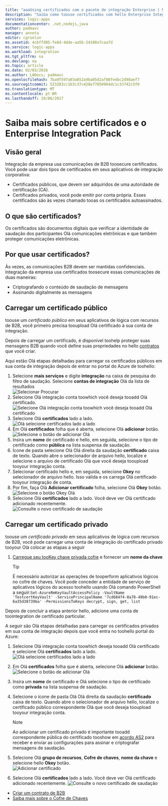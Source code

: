 ```yaml
---
title: "aaaUsing certificados com o pacote de integração Enterprise | Microsoft Docs"
description: "Saiba como toouse certificados com hello Enterprise Integration Pack | Aplicativos lógicos do Azure"
services: logic-apps
documentationcenter: .net,nodejs,java
author: padmavc
manager: anneta
editor: cgronlun
ms.assetid: 4cbffd85-fe8d-4dde-aa5b-24108a7caa7d
ms.service: logic-apps
ms.workload: integration
ms.tgt_pltfrm: na
ms.devlang: na
ms.topic: article
ms.date: 02/03/2016
ms.author: LADocs; padmavc
ms.openlocfilehash: 7ba9f597a03a852a9ba05d2af08fe4bc2d98aef7
ms.sourcegitcommit: 523283cc1b3c37c428e77850964dc1c33742c5f0
ms.translationtype: MT
ms.contentlocale: pt-BR
ms.lasthandoff: 10/06/2017
---
```

# <a name="learn-about-certificates-and-enterprise-integration-pack"></a>Saiba mais sobre certificados e o Enterprise Integration Pack
## <a name="overview"></a>Visão geral
Integração da empresa usa comunicações de B2B toosecure certificados. Você pode usar dois tipos de certificados em seus aplicativos de integração corporativa:

* Certificados públicos, que devem ser adquiridos de uma autoridade de certificação (CA).
* Certificados privados, você pode emitir por conta própria. Esses certificados são às vezes chamado tooas os certificados autoassinados.

## <a name="what-are-certificates"></a>O que são certificados?
Os certificados são documentos digitais que verificar a identidade de saudação dos participantes Olá comunicações eletrônicas e que também proteger comunicações eletrônicas.

## <a name="why-use-certificates"></a>Por que usar certificados?
Às vezes, as comunicações B2B devem ser mantidas confidenciais. Integração da empresa usa certificados toosecure essas comunicações de duas maneiras:

* Criptografando o conteúdo de saudação de mensagens
* Assinando digitalmente as mensagens  

## <a name="upload-a-public-certificate"></a>Carregar um certificado público

toouse um *certificado público* em seus aplicativos de lógica com recursos de B2B, você primeiro precisa tooupload Olá certificado à sua conta de integração.  

Depois de carregar um certificado, é disponível toohelp proteger suas mensagens B2B quando você define suas propriedades no hello [contratos](logic-apps-enterprise-integration-agreements.md) que você criar.  

Aqui estão Olá etapas detalhadas para carregar os certificados públicos em sua conta de integração depois de entrar no portal do Azure de toohello:

1. Selecione **mais serviços** e digite **integração** na caixa de pesquisa do filtro de saudação. Selecione **contas de integração** Olá da lista de resultados     
![Selecionar Procurar](media/logic-apps-enterprise-integration-certificates/overview-1.png)  
2. Selecione Olá integração conta toowhich você deseja tooadd Olá certificado.  
![Selecione Olá integração conta toowhich você deseja tooadd Olá certificado](media/logic-apps-enterprise-integration-certificates/overview-3.png)  
3. Selecione Olá **certificados** lado a lado.  
![Olá selecione certificados lado a lado](media/logic-apps-enterprise-integration-certificates/certificate-1.png)
4. Em Olá **certificados** folha que é aberta, selecione Olá **adicionar** botão.   
![Selecione o botão de adicionar Olá](media/logic-apps-enterprise-integration-certificates/certificate-2.png)
5. Insira um **nome** de certificado e hello, em seguida, selecione o tipo de certificado como **pública** na lista suspensa de saudação.  
6. Ícone de pasta selecione Olá Olá direita da saudação **certificado** caixa de texto. Quando abre o selecionador de arquivo hello, localize e selecione o arquivo de certificado Olá que você deseja tooupload tooyour integração conta.
7. Selecionar certificado hello e, em seguida, selecione **Okey** no selecionador de arquivo hello. Isso valida e os carrega Olá certificado tooyour integração de conta.
8. Por fim, faça Olá **Adicionar certificado** folha, selecione Olá **Okey** botão.  
![Selecione o botão Okey Olá](media/logic-apps-enterprise-integration-certificates/certificate-3.png)  
9. Selecione Olá **certificados** lado a lado. Você deve ver Olá certificado adicionado recentemente.  
![Consulte o novo certificado de saudação](media/logic-apps-enterprise-integration-certificates/certificate-4.png)  

## <a name="upload-a-private-certificate"></a>Carregar um certificado privado

toouse um *certificado privado* em seus aplicativos de lógica com recursos de B2B, você pode carregar uma conta de integração do certificado privado tooyour Olá colocar as etapas a seguir

1. [Carregue seu tooKey chave privada cofre](../key-vault/key-vault-get-started.md "Saiba mais sobre o Cofre de chaves") e fornecer um **nome da chave** 
   
   > [!TIP]
   > É necessário autorizar as operações de tooperform aplicativos lógicos no cofre de chaves. Você pode conceder a entidade de serviço de aplicativos lógicos do acesso toohello usando Olá comando PowerShell a seguir:`Set-AzureRmKeyVaultAccessPolicy -VaultName 'TestcertKeyVault' -ServicePrincipalName '7cd684f4-8a78-49b0-91ec-6a35d38739ba' -PermissionsToKeys decrypt, sign, get, list`  
   > 
   > 

Depois de concluir a etapa anterior hello, adicione uma conta de toointegration de certificado particular.

A seguir são Olá etapas detalhadas para carregar os certificados privados em sua conta de integração depois que você entra no toohello portal do Azure:  
 
1. Selecione Olá integração conta toowhich deseja tooadd Olá certificado e selecione Olá **certificados** lado a lado.  
![Olá selecione certificados lado a lado](media/logic-apps-enterprise-integration-certificates/certificate-1.png)  
2. Em Olá **certificados** folha que é aberta, selecione Olá **adicionar** botão.   
![Selecione o botão de adicionar Olá](media/logic-apps-enterprise-integration-certificates/certificate-2.png)
3. Insira um **nome** de certificado e Olá selecione o tipo de certificado como **privada** na lista suspensa de saudação.   
4. Selecione o ícone de pasta Olá Olá direita da saudação **certificado** caixa de texto. Quando abre o selecionador de arquivo hello, localize o certificado público correspondente Olá que você deseja tooupload tooyour integração conta.   
   
   > [!Note]
   > Ao adicionar um certificado privado é importante tooadd correspondente pública do certificado tooshow em [acordo AS2](logic-apps-enterprise-integration-as2.md) para receber e enviar as configurações para assinar e criptografar mensagens de saudação.
   > 
   >   

5. Selecione Olá **grupo de recursos**, **Cofre de chaves**, **nome da chave** e selecione hello **Okey** botão.  
![Adicionar certificado](media/logic-apps-enterprise-integration-certificates/privatecertificate-1.png)  
6. Selecione Olá **certificados** lado a lado. Você deve ver Olá certificado adicionado recentemente.
![Consulte o novo certificado de saudação](media/logic-apps-enterprise-integration-certificates/privatecertificate-2.png)  



* [Criar um contrato de B2B](logic-apps-enterprise-integration-agreements.md)  
* [Saiba mais sobre o Cofre de Chaves](../key-vault/key-vault-get-started.md "Saiba mais sobre o Cofre de Chaves")  


